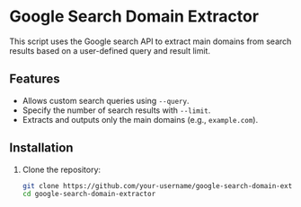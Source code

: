 # Google Search Domain Extractor

This script uses the Google search API to extract main domains from search results based on a user-defined query and result limit.

## Features
- Allows custom search queries using `--query`.
- Specify the number of search results with `--limit`.
- Extracts and outputs only the main domains (e.g., `example.com`).

## Installation
1. Clone the repository:
   ```bash
   git clone https://github.com/your-username/google-search-domain-extractor.git
   cd google-search-domain-extractor
